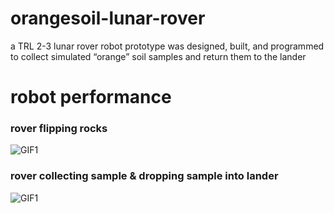 # orangesoil-lunar-rover
a TRL 2-3 lunar rover robot prototype was designed, built, and programmed to collect simulated “orange” soil samples and return them to the lander

# robot performance
### rover flipping rocks
![GIF1](GIFs/egb320rock.gif)

### rover collecting sample & dropping sample into lander
![GIF1](GIFs/egb320.gif)
